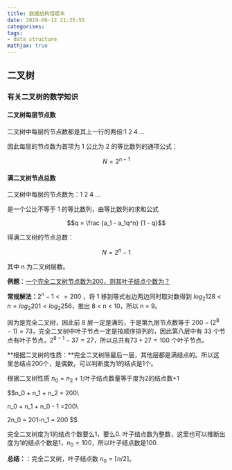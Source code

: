 ```yaml
---
title: 数据结构错题本
date: 2019-06-12 21:25:55
categorises:
tags:
- data structure
mathjax: true
---
```


## 二叉树

### 有关二叉树的数学知识

#### 二叉树每层节点数

二叉树中每层的节点数都是其上一行的两倍:1 2 4 ...

因此每层的节点数为首项为 1 公比为 2 的等比数列的通项公式：

$$N = 2 ^ {n - 1}$$

#### 满二叉树节点总数

二叉树中每层的节点数为：1 2 4 ...

是一个公比不等于 1 的等比数列，由等比数列的求和公式

$$q = \frac {a_1 - a_1q^n} {1 - q}$$

得满二叉树的节点总数：

$$N = 2^n - 1$$

其中 n 为二叉树层数。

**例题**：[一个完全二叉树节点数为200，则其叶子结点个数为？](https://www.nowcoder.com/questionTerminal/b1bf283efde3430a96849037879fb926)

**常规解法：**$2^n - 1 <= 200$ ，将 1 移到等式右边两边同时取对数得到 $log_2{128} < n = log_2{201} < log_2{256}$，推出 8 < n < 10，所以 n = 9。

因为是完全二叉树，因此前 8 层一定是满的，于是第九层节点数等于 $200 - (2^8 - 1) = 73$，完全二叉树中叶子节点一定是按顺序排列的，因此第八层中有 33 个节点有叶子节点，$2^{8 - 1} - 37 = 27$，所以总共有$73 + 27 = 100$ 个叶子节点。

**根据二叉树的性质：**完全二叉树除最后一层，其他层都是满结点的。所以这里总结点200个，是偶数，可以判断度为1的结点是1个。

根据二叉树性质 $n_0 = n_2 + 1$;叶子结点数量等于度为2的结点数+1

$$n_0 + n_1 + n_2 = 200\\

n_0 + n_1 + n_0 - 1 =200\\

2n_0 = 201-n_1 = 200 $$

完全二叉树度为1的结点个数要么1，要么0. 叶子结点数为整数，这里也可以推断出度为1的结点个数是1，$n_0 = 100$，所以叶子结点数是100.

**总结：**：完全二叉树，叶子结点数 $n_0 = \lceil{n/2}\rceil$。
